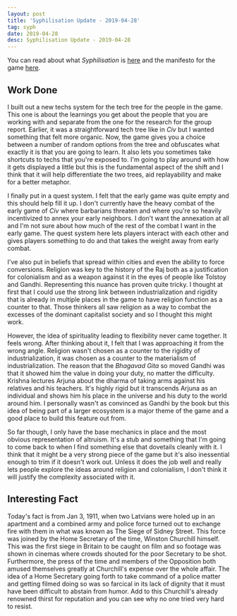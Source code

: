 ```yaml
---
layout: post
title: 'Syphilisation Update - 2019-04-28'
tag: syph
date: 2019-04-28
desc: Syphilisation Update - 2019-04-28
---
```



You can read about what *Syphilisation* is [here](/blog/syph/announce) and the manifesto for the game [here](/blog/syph/manifesto).

## Work Done

I built out a new techs system for the tech tree for the people in the game. This one is about the learnings you get about the people that you are working with and separate from the one for the research for the group report. Earlier, it was a straightforward tech tree like in *Civ* but I wanted something that felt more organic. Now, the game gives you a choice between a number of random options from the tree and obfuscates what exactly it is that you are going to learn. It also lets you sometimes take shortcuts to techs that you're exposed to. I'm going to play around with how it gets displayed a little but this is the fundamental aspect of the shift and I think that it will help differentiate the two trees, aid replayability and make for a better metaphor.


I finally put in a quest system. I felt that the early game was quite empty and this should help fill it up. I don't currently have the heavy combat of the early game of *Civ* where barbarians threaten and where you're so heavily incentivized to annex your early neighbors. I don't want the annexation at all and I'm not sure about how much of the rest of the combat I want in the early game. The quest system here lets players interact with each other and gives players something to do and that takes the weight away from early combat.


I've also put in beliefs that spread within cities and even the ability to force conversions. Religion was key to the history of the Raj both as a justification for colonialism and as a weapon against it in the eyes of people like Tolstoy and Gandhi. Representing this nuance has proven quite tricky. I thought at first that I could use the strong link between industrialization and rigidity that is already in multiple places in the game to have religion function as a counter to that. Those thinkers all saw religion as a way to combat the excesses of the dominant capitalist society and so I thought this might work.


However, the idea of spirituality leading to flexibility never came together. It feels wrong. After thinking about it, I felt that I was approaching it from the wrong angle. Religion wasn't chosen as a counter to the rigidity of industrialization, it was chosen as a counter to the materialism of industrialization. The reason that the *Bhagavad Gita* so moved Gandhi was that it showed him the value in doing your duty, no matter the difficulty. Krishna lectures Arjuna about the dharma of taking arms against his relatives and his teachers. It's highly rigid but it transcends Arjuna as an individual and shows him his place in the universe and his duty to the world around him. I personally wasn't as convinced as Gandhi by the book but this idea of being part of a larger ecosystem is a major theme of the game and a good place to build this feature out from.


So far though, I only have the base mechanics in place and the most obvious representation of altruism. It's a stub and something that I'm going to come back to when I find something else that dovetails cleanly with it. I think that it might be a very strong piece of the game but it's also inessential enough to trim if it doesn't work out. Unless it does the job well and really lets people explore the ideas around religion and colonialism, I don't think it will justify the complexity associated with it.

## Interesting Fact

Today's fact is from Jan 3, 1911, when two Latvians were holed up in an apartment and a combined army and police force turned out to exchange fire with them in what was known as The Siege of Sidney Street. This force was joined by the Home Secretary of the time, Winston Churchill himself. This was the first siege in Britain to be caught on film and so footage was shown in cinemas where crowds shouted for the poor Secretary to be shot. Furthermore, the press of the time and members of the Opposition both amused themselves greatly at Churchill's expense over the whole affair. The idea of a Home Secretary going forth to take command of a police matter and getting filmed doing so was so farcical in its lack of dignity that it must have been difficult to abstain from humor. Add to this Churchill's already renowned thirst for reputation and you can see why no one tried very hard to resist.</i>
